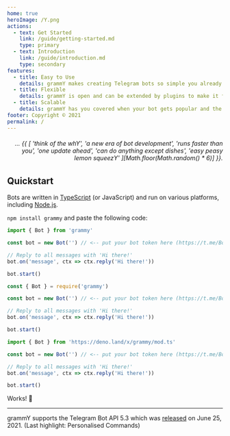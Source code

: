 ```yaml
---
home: true
heroImage: /Y.png
actions:
  - text: Get Started
    link: /guide/getting-started.md
    type: primary
  - text: Introduction
    link: /guide/introduction.md
    type: secondary
features:
  - title: Easy to Use
    details: grammY makes creating Telegram bots so simple you already know how to do it.
  - title: Flexible
    details: grammY is open and can be extended by plugins to make it fit exactly your needs.
  - title: Scalable
    details: grammY has you covered when your bot gets popular and the traffic increases.
footer: Copyright © 2021
permalink: /
---
```


<h6 align="right">… {{ [
  'think of the whY',
  'a new era of bot development',
  'runs faster than you',
  'one update ahead',
  'can do anything except dishes',
  'easy peasy lemon squeezY'
][Math.floor(Math.random() * 6)] }}.</h6>

## Quickstart

Bots are written in [TypeScript](https://www.typescriptlang.org) (or JavaScript) and run on various platforms, including [Node.js](https://nodejs.org).

`npm install grammy` and paste the following code:

<CodeGroup>
  <CodeGroupItem title="TS" active>
  
```ts
import { Bot } from 'grammy'

const bot = new Bot('') // <-- put your bot token here (https://t.me/BotFather)

// Reply to all messages with 'Hi there!'
bot.on('message', ctx => ctx.reply('Hi there!'))

bot.start()
```

 </CodeGroupItem>
 <CodeGroupItem title="JS">

```ts
const { Bot } = require('grammy')

const bot = new Bot('') // <-- put your bot token here (https://t.me/BotFather)

// Reply to all messages with 'Hi there!'
bot.on('message', ctx => ctx.reply('Hi there!'))

bot.start()
```

 </CodeGroupItem>
 <CodeGroupItem title="Deno">

```ts
import { Bot } from 'https://deno.land/x/grammy/mod.ts'

const bot = new Bot('') // <-- put your bot token here (https://t.me/BotFather)

// Reply to all messages with 'Hi there!'
bot.on('message', ctx => ctx.reply('Hi there!'))

bot.start()
```

 </CodeGroupItem>
</CodeGroup>

Works! :tada:

---

grammY supports the Telegram Bot API 5.3 which was [released](https://core.telegram.org/bots/api#june-25-2021) on June 25, 2021.
(Last highlight: Personalised Commands)
